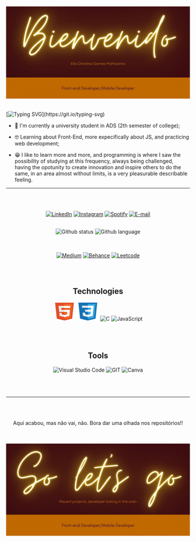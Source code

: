 <img src="Elis Christina Gomes Mattosinho.jpg"><br/><br/>

[![Typing SVG](https://readme-typing-svg.demolab.com?font=Robot&size=30&pause=1000&color=BF6900&center=true&vCenter=true&width=500&lines=+Hello%2C+I'm+Elis!;I'm+a+front-end+Developer.)](https://git.io/typing-svg)

- 🧠 I'm currently a university student in ADS (2th semester of college);

- 🤓 Learning about Front-End, more expecifically about JS, and practicing web development;

- 😁 I like to learn more and more, and programming is where I saw the possibility of studying at this frequency, always being challenged, having the opotunity to create innovation and inspire others to do the same, in an area almost without limits, is a very pleasurable describable feeling.

<hr><br/><br/>

<div align="center">

  [![LinkedIn](https://img.shields.io/badge/-LinkedIn-%230077B5?style=for-the-badge&logo=linkedin&logoColor=white)](https://www.linkedin.com/in/eliscmattosinho/)
  [![Instagram](https://img.shields.io/badge/-Instagram-%23E4405F?style=for-the-badge&logo=instagram&logoColor=white)](https://instagram.com/hey.iamelis)
  [![Spotify](https://img.shields.io/badge/Spotify-1ED760?&style=for-the-badge&logo=spotify&logoColor=white)](https://open.spotify.com/user/12161239580?si=rqPDInhBR0my_mkifD9XXw&utm_source=copy-link&nd=1)
  [![E-mail](https://img.shields.io/badge/Gmail-D14836?style=for-the-badge&logo=gmail&logoColor=white)](mailto:eliscmattosinho@gmail.com)
</div><br/>

<div align="center">
  <img src="https://github-readme-stats.vercel.app/api?username=eliscmatt&show_icons=true&theme=dracula" alt="Github status">
  <img height="196" src="https://github-readme-stats.vercel.app/api/top-langs/?username=eliscmatt&show_icons=true&theme=dracula" alt="Github language">
</div><br/><br/>

<div style="display:inline_block;" align="center">

[![Medium](https://img.shields.io/badge/Medium-12100E?style=for-the-badge&logo=medium&logoColor=white)](https://medium.com/@eliscmattosinho)
[![Behance](https://img.shields.io/badge/-Behance-blue?style=for-the-badge&logo=behance&logoColor=white)]()
[![Leetcode](https://img.shields.io/badge/-LeetCode-FFA116?style=for-the-badge&logo=LeetCode&logoColor=black)](https://leetcode.com/eliscmatt/)
</div><br/><br/>

<div style="display:inline_block;" align="center">

<h2>Technologies</h2>
<img alt="HTML5" height="50" width="60" src="https://raw.githubusercontent.com/devicons/devicon/master/icons/html5/html5-original.svg">
<img alt="CSS3" height="50" width="60" src="https://raw.githubusercontent.com/devicons/devicon/master/icons/css3/css3-original.svg">
<img alt="C" height="50" width="60" src="https://cdn.jsdelivr.net/gh/devicons/devicon/icons/c/c-original.svg">
<img alt="JavaScript" height="50" width="60" src="https://cdn.jsdelivr.net/gh/devicons/devicon/icons/javascript/javascript-original.svg"><br/><br/><br/><br/>

<h2>Tools</h2>
  <img alt="Visual Studio Code" height="50" width="60" src="https://cdn.jsdelivr.net/gh/devicons/devicon/icons/vscode/vscode-original.svg">
  <img alt="GIT" height="50" width="60" src="https://cdn.jsdelivr.net/gh/devicons/devicon/icons/git/git-original.svg">
  <img alt="Canva" height="50" width="60" src="https://cdn.jsdelivr.net/gh/devicons/devicon/icons/canva/canva-original.svg"><br/><br/>
</div><br/><br/>


<hr><br/><br/>
<p align="center">Aqui acabou, mas não vai, não. Bora dar uma olhada nos repositórios!!</p><br/><br/>

<img src="Elis Christina Gomes Mattosinho end.jpg" alt="So let´s go; Recent projects, developer baking in the oven.">
</div>

